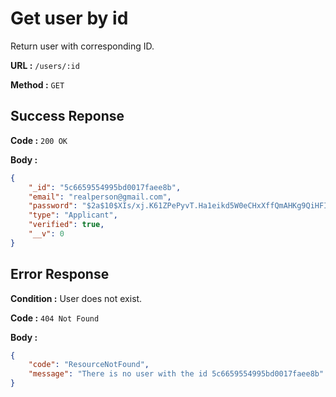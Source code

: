 # Get user by id

Return user with corresponding ID.

**URL :** `/users/:id`

**Method :** `GET`

## Success Reponse

**Code :** `200 OK`

**Body :**
```json
{
    "_id": "5c6659554995bd0017faee8b",
    "email": "realperson@gmail.com",
    "password": "$2a$10$XIs/xj.K61ZPePyvT.Ha1eikd5W0eCHxXffQmAHKg9QiHFI4Uu/8m",
    "type": "Applicant",
    "verified": true,
    "__v": 0
}
```

## Error Response

**Condition :** User does not exist.

**Code :** `404 Not Found`

**Body :**
```json
{
    "code": "ResourceNotFound",
    "message": "There is no user with the id 5c6659554995bd0017faee8b"
}
```